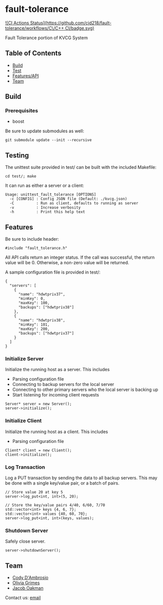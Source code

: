 # fault-tolerance
[![CI Actions Status](https://github.com/cjd218/fault-tolerance/workflows/C\/C++ CI/badge.svg)](https://github.com/cjd218/fault-tolerance/actions)

Fault Tolerance portion of KVCG System

## Table of Contents

- [Build](#build)
- [Test](#testing)
- [Features/API](#features)
- [Team](#team)

## Build <a name="build"></a>
### Prerequisites
- boost

Be sure to update submodules as well:
```
git submodule update --init --recursive
```

## Testing <a name="testing"></a>
The unittest suite provided in test/ can be built with the included Makefile:
```
cd test/; make
```
It can run as either a server or a client:
```
Usage: unittest_fault_tolerance [OPTIONS]
  -c [CONFIG] : Config JSON file (Default: ./kvcg.json)
  -C          : Run as client, defaults to running as server
  -v          : Increase verbosity
  -h          : Print this help text

```

## Features <a name="features"></a>
Be sure to include header:
```
#include "fault_tolerance.h"
```

All API calls return an integer status. If the call was successful, the return value will be 0. Otherwise, a non-zero value will be returned.

A sample configuration file is provided in test/:
```
{
  "servers": [
    {
      "name": "hdwtpriv37",
      "minKey": 0,
      "maxKey": 100,
      "backups": ["hdwtpriv38"]
    },
    {
      "name": "hdwtpriv38",
      "minKey": 101,
      "maxKey": 200,
      "backups": ["hdwtpriv37"]
    }
  ]
}
```

### Initialize Server
Initialize the running host as a server. This includes
- Parsing configuration file
- Connecting to backup servers for the local server
- Connecting to other primary servers who the local server is backing up
- Start listening for incoming client requests
```
Server* server = new Server();
server->initialize();
```

### Initialize Client
Initialize the running host as a client. This includes
- Parsing configuration file
```
Client* client = new Client();
client->initialize();
```

### Log Transaction
Log a PUT transaction by sending the data to all backup servers. This may be done with a single key/value pair, or a batch of pairs.
```
// Store value 20 at key 5
server->log_put<int, int>(5, 20);

// Store the key/value pairs 4/40, 6/60, 7/70
std::vector<int> keys {4, 6, 7};
std::vector<int> values {40, 60, 70};
server->log_put<int, int>(keys, values);
```

### Shutdown Server
Safely close server.
```
server->shutdownServer();
```

## Team <a name="team"></a>
- [Cody D'Ambrosio](https://github.com/cjd218)
- [Olivia Grimes](https://github.com/oag221)
- [Jacob Oakman](https://github.com/jco222)

Contact us: [email](mailto:cjd218@lehigh.edu,oag221@lehigh.edu,jco222@lehigh.edu?subject=[GitHub]%20KVCG_Fault_Tolerance)
